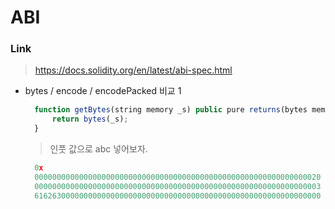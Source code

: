 # ABI

### Link

> https://docs.solidity.org/en/latest/abi-spec.html

- bytes / encode / encodePacked 비교 1

  ```javascript
    function getBytes(string memory _s) public pure returns(bytes memory) {
        return bytes(_s);
    }
  ```

  > 인풋 값으로 abc 넣어보자.

  > >

  ```javascript
    0x
    0000000000000000000000000000000000000000000000000000000000000020
    0000000000000000000000000000000000000000000000000000000000000003    // 길이(글자수)
    6162630000000000000000000000000000000000000000000000000000000000    // 데이터
  ```
